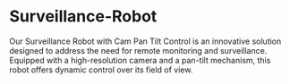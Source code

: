 # Surveillance-Robot
Our Surveillance Robot with Cam Pan Tilt Control is an innovative solution designed to address the need for remote monitoring and surveillance. Equipped with a high-resolution camera and a pan-tilt mechanism, this robot offers dynamic control over its field of view.
